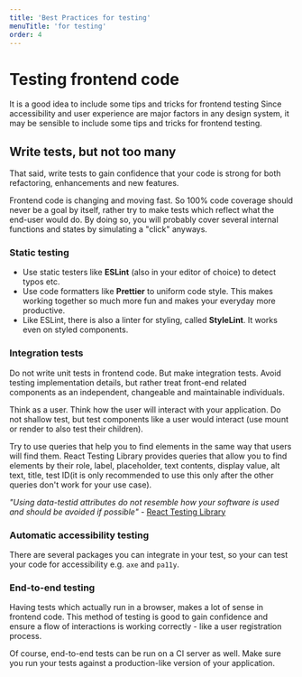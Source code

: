 ```yaml
---
title: 'Best Practices for testing'
menuTitle: 'for testing'
order: 4
---
```


# Testing frontend code

It is a good idea to include some tips and tricks for frontend testing
Since accessibility and user experience are major factors in any design system, it may be sensible to include some tips and tricks for frontend testing.

## Write tests, but not too many

That said, write tests to gain confidence that your code is strong for both refactoring, enhancements and new features.

Frontend code is changing and moving fast. So 100% code coverage should never be a goal by itself, rather try to make tests which reflect what the end-user would do. By doing so, you will probably cover several internal functions and states by simulating a "click" anyways.

### Static testing

- Use static testers like **ESLint** (also in your editor of choice) to detect typos etc.
- Use code formatters like **Prettier** to uniform code style. This makes working together so much more fun and makes your everyday more productive.
- Like ESLint, there is also a linter for styling, called **StyleLint**. It works even on styled components.

### Integration tests

Do not write unit tests in frontend code. But make integration tests. Avoid testing implementation details, but rather treat front-end related components as an independent, changeable and maintainable individuals.

Think as a user. Think how the user will interact with your application. Do not shallow test, but test components like a user would interact (use mount or render to also test their children).

Try to use queries that help you to find elements in the same way that users will find them. React Testing Library provides queries that allow you to find elements by their role, label, placeholder, text contents, display value, alt text, title, test ID(it is only recommended to use this only after the other queries don't work for your use case).

_"Using data-testid attributes do not resemble how your software is used and should be avoided if possible"_ - [React Testing Library](https://testing-library.com/docs/queries/bytestid/)

### Automatic accessibility testing

There are several packages you can integrate in your test, so your can test your code for accessibility e.g. `axe` and `pa11y`.

### End-to-end testing

Having tests which actually run in a browser, makes a lot of sense in frontend code. This method of testing is good to gain confidence and ensure a flow of interactions is working correctly - like a user registration process.

Of course, end-to-end tests can be run on a CI server as well. Make sure you run your tests against a production-like version of your application.
